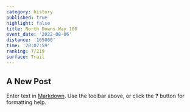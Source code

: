 ```yaml
---
category: history
published: true
highlight: false
title: North Downs Way 100
event_date: '2022-08-06'
distance: '165000'
time: '20:07:59'
ranking: 7/219
surface: Trail
---
```

## A New Post

Enter text in [Markdown](http://daringfireball.net/projects/markdown/). Use the toolbar above, or click the **?** button for formatting help.
